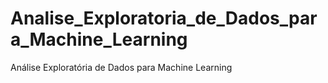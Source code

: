 # Analise_Exploratoria_de_Dados_para_Machine_Learning
Análise Exploratória de Dados para Machine Learning
